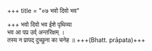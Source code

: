 +++
title = "०७ भवो दिवो भव"

+++
भवो दिवो भव ईशे पृथिव्या  
भव आ पप्र उर्व् अन्तरिक्षम् ।  
तस्य न प्रापद् दुच्छुना का चनेह ॥ +++(Bhatt. prāpata)+++